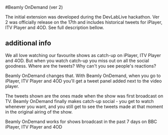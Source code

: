 #Beamly OnDemand (ver 2)

The initial extension was developed during the DevLabLive hackathon. Ver 2 was officially release on the 17th and includes historical tweets for iPlayer, ITV Player and 4OD. See full description bellow.

## additional info

We all love watching our favourite shows as catch-up on iPlayer, ITV Player and 4OD. But when you watch catch-up you miss out on all the social goodness. Where are the tweets? Why can't you see people's reactions?

Beamly OnDemand changes that. With Beamly OnDemand, when you go to iPlayer, ITV Player and 4OD you'll get a tweet panel added next to the video player.

The tweets shown are the ones made when the show was first broadcast on TV. Beamly OnDemand finally makes catch-up social - you get to watch whenever you want, and you still get to see the tweets made at that moment in the original airing of the show.

Beamly OnDemand works for shows broadcast in the past 7 days on BBC iPlayer, ITV Player and 4OD

